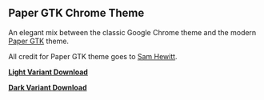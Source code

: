 ## Paper GTK Chrome Theme

An elegant mix between the classic Google Chrome theme and the modern [Paper GTK](https://github.com/snwh/paper-gtk-theme) theme.

All credit for Paper GTK theme goes to [Sam Hewitt](https://github.com/snwh).

**[Light Variant Download](https://chrome.google.com/webstore/detail/paper-gtk/lknhmckpmephippfkfkddkipcgfboghe)** 

**[Dark Variant Download](https://chrome.google.com/webstore/detail/paper-gtk-dark/kjpdhkfonpgopioenjbjoonbipifcaeo)**
